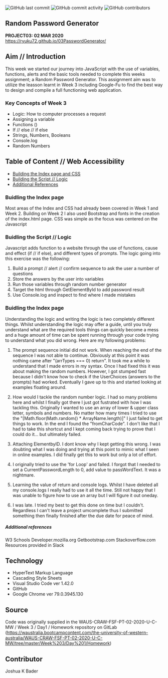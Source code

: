 ![GitHub last commit](https://img.shields.io/github/last-commit/Ryuku72/03PasswordGenerator?style=for-the-badge)
![GitHub commit activity](https://img.shields.io/github/commit-activity/y/Ryuku72/03PasswordGenerator?style=for-the-badge)
![GitHub contributors](https://img.shields.io/github/contributors/Ryuku72/03PasswordGenerator?style=for-the-badge)

## Random Password Generator
__PROJECT03: 02 MAR 2020__
<br>
https://ryuku72.github.io/03PasswordGenerator/

## Aim // Introduction
This week we started our journey into JavaScript with the use of variables, functions, alerts and the basic tools needed to complete this weeks assignment; a Random Password Generator. This assignment aim was to utilize the leasson learnt in Week 3 including Google-Fu to find the best way to design and compile a full functioning web application.

### Key Concepts of Week 3
* Logic: How to computer processes a request
* Assigning a variable
* Functions ()
* If // else // if else
* Strings, Numbers, Booleans
* Console.log
* Random Numbers

## Table of Content // Web Accessibility
* [Building the Index page and CSS](#Index)
* [Building the Script // Logic](#Logic)
* [Additional References](#Ref)


<a name="Index"></a>

### Buidling the Index page
Most areas of the Index and CSS had already been covered in Week 1 and Week 2. Building on Week 2 I also used Bootstrap and fonts in the creation of the index.html page. CSS was simple as the focus was centered on the Javascript


<a name="Logic"></a>

### Buidling the Script // Logic
Javascript adds function to a website through the use of functions, cause and effect (if // if else), and different types of prompts. The logic going into this exercise was the following:
1. Build a prompt // alert // confirm sequence to ask the user a number of questions
2. Store the answers by the user into variables
3. Run those variables through random number generator
4. Target the html through GetElementById to add password result
5. Use Console.log and inspect to find where I made mistakes

<a name="Problems"></a>

### Buidling the Index page
Understanding the logic and writing the logic is two completely different things. Whilst understanding the logic may offer a guide, until you truly understand what are the required tools things can quickly become a mess and a huge amount of time can be spent running through your code trying to understand what you did wrong. Here are my following problems:

1. The prompt sequence initial did not work. When reaching the end of the sequence I was not able to continue. Obviously at this point it was nothing came after "(arrTypes === 0) return". It took me a while to understand that I made errors in my syntax. Once I had fixed this it was about making the random numbers. However, I got stumped fast because I didn't know how to check if the UserChoices (answers to the prompts) had worked. Eventually I gave up to this and started looking at examples floating around.

2. How would I tackle the random number logic. I had so many problems here and whilst I finally got there I just got fustrated with how I was tackling this. Originally I wanted to use an array of lower & upper class letter, symbols and numbers. No matter how many times I tried to use the "[Math.floor(Math.random() * ArrayName.length)]" I just failed to get things to work. In the end I found the "fromCharCode". I don't like that I had to take this shortcut and I kept coming back trying to prove that I could do it... but ultimately failed.

3. Attaching ElementbyID. I dont know why I kept getting this wrong. I was doubting what I was doing and trying at this point to mimic what I seen in online examples. I did finally get this to work but only a lot of effort.

4. I originally tried to use the 'for Loop' and failed. I forgot that I needed to set a CurrentPasswordLength to 0, add value to passWordText. It was a nightmare. 

5. Learning the value of return and console logs. Whilst I have deleted all my console.logs I really had to use it all the time. Still not happy that I was unable to figure how to use an array but I will figure it out oneday.

6. I was late. I tried my best to get this done on time but I couldn't. Regardless I can't leave a project umcomplete thus I submitted something then finally finished after the due date for peace of mind. 

<a name="Ref"></a>

##### Additional references
W3 Schools
Developer.mozilla.org
Getbootstrap.com
Stackoverflow.com
Resources provided in Slack

## Technology
* HyperText Markup Language
* Cascading Style Sheets
* Visual Studio Code ver 1.42.0
* GitHub
* Google Chrome ver 79.0.3945.130

## Source
Code was originally supplied in the WAUS-CRAW-FSF-PT-02-2020-U-C-MW / Week 3 / Day1 / Homework repository on GitLab (https://waustralia.bootcampcontent.com/the-university-of-western-australia/WAUS-CRAW-FSF-PT-02-2020-U-C-MW/tree/master/Week%203/Day%201/Homework)

## Contributor
Joshua K Bader

